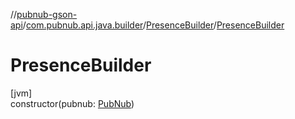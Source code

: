 //[pubnub-gson-api](../../../index.md)/[com.pubnub.api.java.builder](../index.md)/[PresenceBuilder](index.md)/[PresenceBuilder](-presence-builder.md)

# PresenceBuilder

[jvm]\
constructor(pubnub: [PubNub](../../../../../pubnub-kotlin/pubnub-kotlin-api/pubnub-kotlin-api/com.pubnub.api/-pub-nub/index.md))
